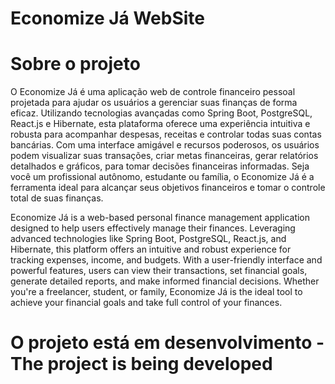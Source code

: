 # Economize Já WebSite

# Sobre o projeto

O Economize Já é uma aplicação web de controle financeiro pessoal projetada para ajudar os usuários a gerenciar suas finanças de forma eficaz. Utilizando tecnologias avançadas como Spring Boot, PostgreSQL, React.js e Hibernate, esta plataforma oferece uma experiência intuitiva e robusta para acompanhar despesas, receitas e controlar todas suas contas bancárias. Com uma interface amigável e recursos poderosos, os usuários podem visualizar suas transações, criar metas financeiras, gerar relatórios detalhados e gráficos, para tomar decisões financeiras informadas. Seja você um profissional autônomo, estudante ou família, o Economize Já é a ferramenta ideal para alcançar seus objetivos financeiros e tomar o controle total de suas finanças.

Economize Já is a web-based personal finance management application designed to help users effectively manage their finances. Leveraging advanced technologies like Spring Boot, PostgreSQL, React.js, and Hibernate, this platform offers an intuitive and robust experience for tracking expenses, income, and budgets. With a user-friendly interface and powerful features, users can view their transactions, set financial goals, generate detailed reports, and make informed financial decisions. Whether you're a freelancer, student, or family, Economize Já is the ideal tool to achieve your financial goals and take full control of your finances.

# O projeto está em desenvolvimento - The project is being developed

